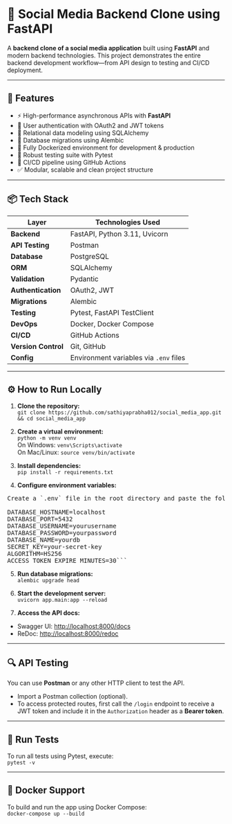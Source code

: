 # 📱 Social Media Backend Clone using FastAPI

A **backend clone of a social media application** built using **FastAPI** and modern backend technologies. This project demonstrates the entire backend development workflow—from API design to testing and CI/CD deployment.

---

## 🚀 Features

- ⚡ High-performance asynchronous APIs with **FastAPI**
- 🔐 User authentication with OAuth2 and JWT tokens
- 🧱 Relational data modeling using SQLAlchemy
- 🔄 Database migrations using Alembic
- 🐳 Fully Dockerized environment for development & production
- 🧪 Robust testing suite with Pytest
- 🔄 CI/CD pipeline using GitHub Actions
- ✅ Modular, scalable and clean project structure

---

## 📦 Tech Stack

| Layer              | Technologies Used                              |
|--------------------|-------------------------------------------------|
| **Backend**        | FastAPI, Python 3.11, Uvicorn                   |
| **API Testing**    | Postman                                         |
| **Database**       | PostgreSQL                                      |
| **ORM**            | SQLAlchemy                                      |
| **Validation**     | Pydantic                                        |
| **Authentication** | OAuth2, JWT                                     |
| **Migrations**     | Alembic                                         |
| **Testing**        | Pytest, FastAPI TestClient                      |
| **DevOps**         | Docker, Docker Compose                          |
| **CI/CD**          | GitHub Actions                                  |
| **Version Control**| Git, GitHub                                     |
| **Config**         | Environment variables via `.env` files          |

---

## ⚙️ How to Run Locally

1. **Clone the repository:**  
`git clone https://github.com/sathiyaprabha012/social_media_app.git && cd social_media_app`

2. **Create a virtual environment:**  
`python -m venv venv`  
On Windows: `venv\Scripts\activate`  
On Mac/Linux: `source venv/bin/activate`

3. **Install dependencies:**  
`pip install -r requirements.txt`

4. **Configure environment variables:**  
<pre>Create a `.env` file in the root directory and paste the following:```

DATABASE_HOSTNAME=localhost
DATABASE_PORT=5432
DATABASE_USERNAME=yourusername
DATABASE_PASSWORD=yourpassword
DATABASE_NAME=yourdb
SECRET_KEY=your-secret-key
ALGORITHM=HS256
ACCESS_TOKEN_EXPIRE_MINUTES=30```</pre>


5. **Run database migrations:**  
`alembic upgrade head`

6. **Start the development server:**  
`uvicorn app.main:app --reload`

7. **Access the API docs:**  
- Swagger UI: [http://localhost:8000/docs](http://localhost:8000/docs)  
- ReDoc: [http://localhost:8000/redoc](http://localhost:8000/redoc)

---

## 🔍 API Testing

You can use **Postman** or any other HTTP client to test the API.  
- Import a Postman collection (optional).  
- To access protected routes, first call the `/login` endpoint to receive a JWT token and include it in the `Authorization` header as a **Bearer token**.

---

## 🧪 Run Tests

To run all tests using Pytest, execute:  
`pytest -v`

---

## 🐳 Docker Support

To build and run the app using Docker Compose:  
`docker-compose up --build`

